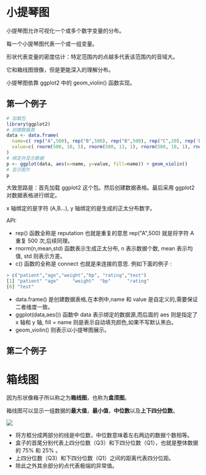 # 小提琴图

小提琴图允许可视化一个或多个数字变量的分布。

每一个小提琴图代表一个或一组变量。

形状代表变量的密度估计：特定范围内的点越多代表该范围内的音域大。

它和箱线图很像，但是更能深入的理解分布。

小提琴图依靠 ggplot2 中的 geom_violin() 函数实现。

## 第一个例子

```r
# 加载包
library(ggplot2)
# 创建数据表
data <- data.frame(
  name=c( rep("A",500), rep("B",500), rep("B",500), rep("C",20), rep('D', 100)  ),
  value=c( rnorm(500, 10, 5), rnorm(500, 13, 1), rnorm(500, 18, 1), rnorm(20, 25, 4), rnorm(100, 12, 1) )
)
# 绑定并显示数据 
p <- ggplot(data, aes(x=name, y=value, fill=name)) + geom_violin()
# 显示图片
p
```

大致思路是：首先加载 ggplot2 这个包。然后创建数据表格。最后采用 ggplot2 对数据表格进行绑定。

x 轴绑定的是字符 (A,B...), y 轴绑定的是生成的正太分布数字。

API: 

* rep() 函数全称是 reputation 也就是重复的意思 rep("A",500) 就是将字符 A 重复 500 次,后续同理。
* rnorm(n,mean,std) 函数表示生成正太分布, n 表示数据个数, mean 表示均值, std 则表示方差。
* c() 函数的全称是 connect 也就是来连接的意思. 例如下面的例子 :

```r
> c("patient","age","weight","bp", "rating","test")
[1] "patient" "age"     "weight"  "bp"      "rating" 
[6] "test"  
```

* data.frame() 是创建数据表格,在本例中,name 和 value 是自定义的,需要保证二者维度一致。
* ggplot(data,aes()) 函数中 data 表示绑定的数据源,而后面的 aes 则是指定了 x 轴和 y 轴, fill = name 则是表示自动填充颜色,如果不写默认黑白。
* geom_violin() 则表示以小提琴图展示。

## 第二个例子

# 箱线图

因为形状像箱子所以称之为**箱线图**，也称为**盒须图**。

箱线图可以显示一组数据的**最大值**，**最小值**，**中位数**以及**上下四分位数**。

![](https://gitee.com/weijiew/pic/raw/master/img/1435.png)

* 将方框分成两部分的线是中位数，中位数意味着左右两边的数据个数相等。
* 盒子的首尾分别代表上四分位数（Q3）和下四分位数（Q1），也就是整体数据的 75% 和 25% 。
* 上四分位数（Q3）和下四分位数（Q1）之间的距离代表四分位距。
* 除此之外其余部分的点代表极端的异常值。

